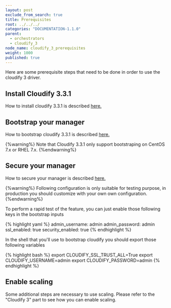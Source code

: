 ```yaml
---
layout: post
exclude_from_search: true
title: Prerequisites
root: ../../../
categories: "DOCUMENTATION-1.1.0"
parent: 
  - orchestrators
  - cloudify_3
node_name: cloudify_3_prerequisites
weight: 1000
published: true
---
```



Here are some prerequisite steps that need to be done in order to use the cloudify 3 driver.

## Install Cloudify 3.3.1 ##

How to install cloudify 3.3.1 is described [here.](http://docs.getcloudify.org/3.3.1/intro/what-is-cloudify/)

## Bootstrap your manager ##

How to bootstrap cloudify 3.3.1 is described [here.](http://docs.getcloudify.org/3.3.1/manager/bootstrapping/)

{%warning%}
Note that Cloudify 3.3.1 only support bootstraping on CentOS 7.x or RHEL 7.x.
{%endwarning%}

## Secure your manager ##

How to secure your manager is described [here.](http://docs.getcloudify.org/3.3.1/manager/security/)

{%warning%}
Following configuration is only suitable for testing purpose, in production you should customize with your own own configuration.
{%endwarning%}

To perform a rapid test of the feature, you can just enable those following keys in the bootstrap inputs

{% highlight yaml %}
admin_username: admin
admin_password: admin
ssl_enabled: true
security_enabled: true
{% endhighlight %}

In the shell that you'll use to bootstrap cloudify you should export those following variables 

{% highlight bash %}
export CLOUDIFY_SSL_TRUST_ALL=True
export CLOUDIFY_USERNAME=admin
export CLOUDIFY_PASSWORD=admin
{% endhighlight %}

## Enable scaling ##

Some additional steps are necessary to use scaling. Please refer to the "Cloudify 3" part to see how you can enable scaling.

